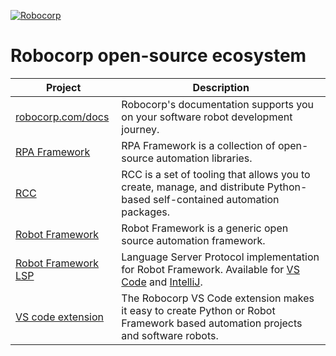 [![Robocorp](https://raw.githubusercontent.com/robocorp/robocorp/master/header.png 'Robocorp')](https://robocorp.com/)

# Robocorp open-source ecosystem

| Project                                                                                             | Description                                                                                                                                                                                                                                                       |
| --------------------------------------------------------------------------------------------------- | ----------------------------------------------------------------------------------------------------------------------------------------------------------------------------------------------------------------------------------------------------------------- |
| [robocorp.com/docs](https://www.robocorp.com/docs)                                                  | Robocorp's documentation supports you on your software robot development journey.                                                                                                                                                                                 |
| [RPA Framework](https://rpaframework.org/)                                                          | RPA Framework is a collection of open-source automation libraries.                                                                                                                                                                                                |
| [RCC](https://github.com/robocorp/rcc)                                                              | RCC is a set of tooling that allows you to create, manage, and distribute Python-based self-contained automation packages.                                                                                                                                        |
| [Robot Framework](https://robotframework.org/)                                                      | Robot Framework is a generic open source automation framework.                                                                                                                                                                                                    |
| [Robot Framework LSP](https://github.com/robocorp/robotframework-lsp/tree/master/robotframework-ls) | Language Server Protocol implementation for Robot Framework. Available for [VS Code](https://marketplace.visualstudio.com/items?itemName=robocorp.robotframework-lsp) and [IntelliJ](https://plugins.jetbrains.com/plugin/16086-robot-framework-language-server). |
| [VS code extension](https://github.com/robocorp/robotframework-lsp/tree/master/robocorp-code)       | The Robocorp VS Code extension makes it easy to create Python or Robot Framework based automation projects and software robots.                                                                                                                                   |
